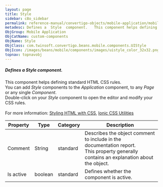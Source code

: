 ```yaml
---
layout: page
title: Style
sidebar: c8o_sidebar
permalink: reference-manual/convertigo-objects/mobile-application/mobile-components/custom-components/style/
metadesc: Defines a  Style  component.   This component helps defining standard HTML CSS rules.  You can add  Style  components to the  Application  component, 
ObjGroup: Mobile Application
ObjCatName: custom-components
ObjName: Style
ObjClass: com.twinsoft.convertigo.beans.mobile.components.UIStyle
ObjIcon: /images/beans/mobile/components/images/uistyle_color_32x32.png
topnav: topnavobj
---
```

##### Defines a <i>Style</i> component. 

This component helps defining standard HTML CSS rules.<br/> You can add <i>Style</i> components to the <i>Application</i> component, to any <i>Page</i> or any single <i>Component</i>.<br/> Double-click on your <i>Style</i> component to open the editor and modify your CSS rules.<br/><br/> For more information: <a href='https://www.w3schools.com/html/html_css.asp' target='_blank'>Styling HTML with CSS</a>, <a href='https://ionicframework.com/docs/v3/theming/css-utilities/' target='_blank'>Ionic CSS Utilities</a>

Property | Type | Category | Description
--- | --- | --- | ---
Comment | String | standard | Describes the object comment to include in the documentation report.<br/>This property generally contains an explanation about the object.
Is active | boolean | standard | Defines whether the component is active.<br/>
